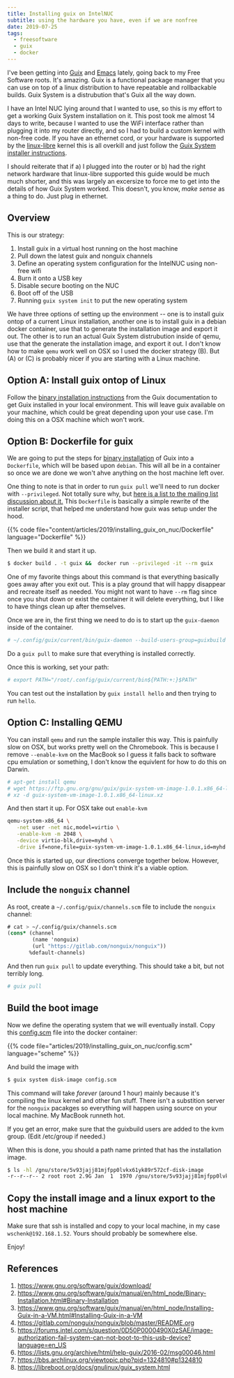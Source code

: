 ```yaml
---
title: Installing guix on IntelNUC
subtitle: using the hardware you have, even if we are nonfree
date: 2019-07-25
tags:
  - freesoftware
  - guix
  - docker
---
```


I've been getting into [Guix](https://guix.gnu.org/) and [Emacs](https://www.gnu.org/software/emacs/) lately, going back to my Free Software roots.  It's amazing.  Guix is a functional package manager that you can use on top of a linux distribution to have repeatable and rollbackable builds.  Guix System is a distrubution that's Guix all the way down.

I have an Intel NUC lying around that I wanted to use, so this is my effort to get a working Guix System installation on it.  This post took me almost 14 days to write, because I wanted to use the WiFi interface rather than plugging it into my router directly, and so I had to build a custom kernel with non-free code.  If you have an ethernet cord, or your hardware is supported by the [linux-libre](https://en.wikipedia.org/wiki/Linux-libre) kernel this is all overkill and just follow the [Guix System installer instructions](https://guix.gnu.org/manual/en/html_node/USB-Stick-and-DVD-Installation.html#USB-Stick-and-DVD-Installation).

I should reiterate that if a) I plugged into the router or b) had the right network hardware that linux-libre supported this guide would be much much shorter, and this was largely an excersize to force me to get into the details of how Guix System worked.  This doesn't, you know, _make sense_ as a thing to do.  Just plug in ethernet.

## Overview

This is our strategy:

1. Install guix in a virtual host running on the host machine
2. Pull down the latest guix and nonguix channels
3. Define an operating system configuration for the IntelNUC using non-free wifi
5. Burn it onto a USB key
6. Disable secure booting on the NUC
7. Boot off of the USB
8. Running `guix system init` to put the new operating system

We have three options of setting up the environment -- one is to install guix ontop of a current Linux installation, another one is to install guix in a debian docker container, use that to generate the installation image and export it out.  The other is to run an actual Guix System distrubution inside of qemu, use that the generate the installation image, and export it out.  I don't know how to make `qemu` work well on OSX so I used the docker strategy (B).  But (A) or (C) is probably nicer if you are starting with a Linux machine.

## Option A: Install guix ontop of Linux

Follow the [binary installation instructions](https://guix.gnu.org/manual/en/html_node/Binary-Installation.html#Binary-Installation) from the Guix documentation to get Guix installed in your local environment.  This will leave guix available on your machine, which could be great depending upon your use case.  I'm doing this on a OSX machine which won't work.

## Option B: Dockerfile for guix

We are going to put the steps for [binary installation](https://www.gnu.org/software/guix/manual/en/html_node/Binary-Installation.html#Binary-Installation) of Guix into a `Dockerfile`, which will be based upon `debian`.  This will all be in a container so once we are done we won't ahve anything on the host machine left over.

One thing to note is that in order to run `guix pull` we'll need to run docker with `--privileged`.  Not totally sure why, but [here is a list to the mailing list discussion about it.](https://lists.gnu.org/archive/html/guix-devel/2017-11/msg00258.html)  This `Dockerfile` is basically a simple rewrite of the installer script, that helped me understand how guix was setup under the hood.

{{% code file="content/articles/2019/installing_guix_on_nuc/Dockerfile" language="Dockerfile" %}}

Then we build it and start it up.

```bash
$ docker build . -t guix &&  docker run --privileged -it --rm guix
```

One of my favorite things about this command is that everything basically goes away after you exit out.  This is a play ground that will happy disappear and recreate itself as needed.  You might not want to have `--rm` flag since once you shut down or exist the container it will delete everything, but I like to have things clean up after themselves.

Once we are in, the first thing we need to do is to start up the `guix-daemon` inside of the container.

```bash
# ~/.config/guix/current/bin/guix-daemon --build-users-group=guixbuild &
```

Do a `guix pull` to make sure that everything is installed correctly.

Once this is working, set your path:

```bash
# export PATH="/root/.config/guix/current/bin${PATH:+:}$PATH"
```

You can test out the installation by `guix install hello` and then trying to run `hello`.

## Option C: Installing QEMU

You can install `qemu` and run the sample installer this way.  This is painfully slow on OSX, but works pretty well on the Chromebook.  This is because I remove `--enable-kvm` on the MacBook so I guess it falls back to software cpu emulation or something, I don't know the equivlent for how to do this on Darwin.

```bash
# apt-get install qemu
# wget https://ftp.gnu.org/gnu/guix/guix-system-vm-image-1.0.1.x86_64-linux.xz
# xz -d guix-system-vm-image-1.0.1.x86_64-linux.xz
```

And then start it up.  For OSX take out `enable-kvm`

```bash
qemu-system-x86_64 \
   -net user -net nic,model=virtio \
   -enable-kvm -m 2048 \
   -device virtio-blk,drive=myhd \
   -drive if=none,file=guix-system-vm-image-1.0.1.x86_64-linux,id=myhd
```

Once this is started up, our directions converge together below.  However, this is painfully slow on OSX so I don't think it's a viable option.

## Include the `nonguix` channel

As root, create a `~/.config/guix/channels.scm` file to include the `nonguix` channel:

```scheme
# cat > ~/.config/guix/channels.scm
(cons* (channel
        (name 'nonguix)
        (url "https://gitlab.com/nonguix/nonguix"))
       %default-channels)
```

And then run `guix pull` to update everything.  This should take a bit, but not terribly long.

```bash
# guix pull
```

## Build the boot image

Now we define the operating system that we will eventually install.  Copy this [config.scm](config.scm) file into the docker container:

{{% code file="articles/2019/installing_guix_on_nuc/config.scm" language="scheme" %}}

And build the image with

```bash
$ guix system disk-image config.scm
```

This command will take _forever_ (around 1 hour) mainly because it's compiling the linux kernel and other fun stuff.  There isn't a substition server for the `nonguix` pacakges so everything will happen using source on your local machine.  My MacBook runneth hot.

If you get an error, make sure that the guixbuild users are added to the kvm group.  (Edit /etc/group if needed.)

When this is done, you should a path name printed that has the installation image.

```bash
$ ls -hl /gnu/store/5v93jajj81mjfpp0lvkx61yk89r572cf-disk-image
-r--r--r-- 2 root root 2.9G Jan  1  1970 /gnu/store/5v93jajj81mjfpp0lvkx61yk89r572cf-disk-image
```

## Copy the install image and a linux export to the host machine

Make sure that ssh is installed and copy to your local machine, in my case `wschenk@192.168.1.52`.  Yours should probably be somewhere else.

Enjoy!


## References

1. https://www.gnu.org/software/guix/download/
2. https://www.gnu.org/software/guix/manual/en/html_node/Binary-Installation.html#Binary-Installation
3. https://www.gnu.org/software/guix/manual/en/html_node/Installing-Guix-in-a-VM.html#Installing-Guix-in-a-VM
3. https://gitlab.com/nonguix/nonguix/blob/master/README.org
4. https://forums.intel.com/s/question/0D50P0000490X0zSAE/image-authorization-fail-system-can-not-boot-to-this-usb-device?language=en_US
5. https://lists.gnu.org/archive/html/help-guix/2016-02/msg00046.html
6. https://bbs.archlinux.org/viewtopic.php?pid=1324810#p1324810
7. https://libreboot.org/docs/gnulinux/guix_system.html
